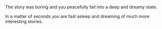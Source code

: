 The story was boring and you peacefully fall into a deep and dreamy state.

In a matter of seconds you are fast asleep and dreaming of much more interesting stories.
